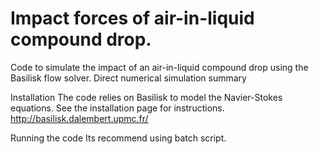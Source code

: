 # Impact forces of air-in-liquid compound  drop.
Code to simulate the impact of an air-in-liquid compound drop  using the Basilisk flow solver.
Direct numerical simulation summary

Installation
The code relies on Basilisk to model the Navier-Stokes equations. See the installation page for instructions. http://basilisk.dalembert.upmc.fr/ 

Running the code
Its recommend using batch script. 
